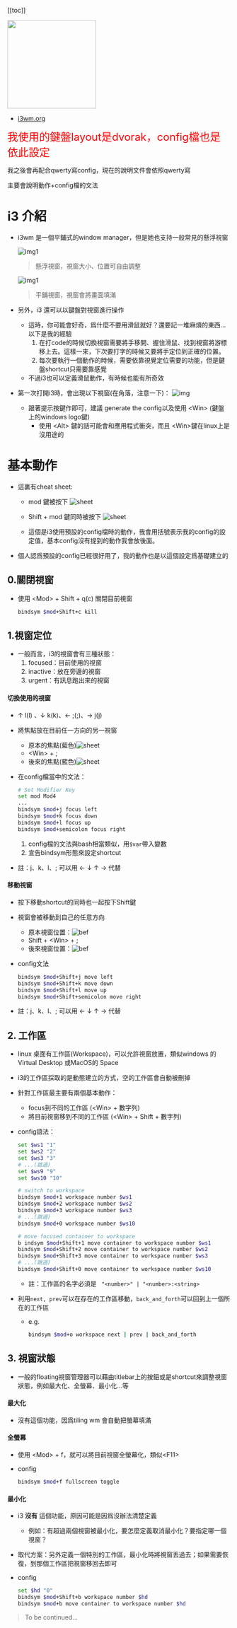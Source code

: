 [[toc]]

<img src="https://upload.wikimedia.org/wikipedia/commons/thumb/2/27/I3_window_manager_logo.svg/1200px-I3_window_manager_logo.svg.png" width="200" height="200" />

* [i3wm.org](https://i3wm.org/)

<span style="color: red;font-size: 24px;">我使用的鍵盤layout是dvorak，config檔也是依此設定</span>

我之後會再配合qwerty寫config，現在的說明文件會依照qwerty寫

主要會說明動作+config檔的文法

# i3 介紹

* i3wm 是一個平鋪式的window manager，但是她也支持一般常見的懸浮視窗

    ![img1](../imgsrc/i3/cmp_floating.png)
    > 懸浮視窗，視窗大小、位置可自由調整

    ![img1](../imgsrc/i3/cmp_tiling.png)
    > 平鋪視窗，視窗會將畫面填滿

* 另外，i3 還可以以鍵盤對視窗進行操作
    * 這時，你可能會好奇，爲什麼不要用滑鼠就好？還要記一堆麻煩的東西... 以下是我的經驗
        1. 在打code的時候切換視窗需要將手移開、握住滑鼠、找到視窗將游標移上去。這樣一來，下次要打字的時候又要將手定位到正確的位置。
        2. 每次要執行一個動作的時候，需要依靠視覺定位需要的功能，但是鍵盤shortcut只需要靠感覺
    * 不過i3也可以定義滑鼠動作，有時候也能有所奇效

* 第一次打開i3時，會出現以下視窗(在角落，注意一下)：
    ![img](https://tiagorocha.xyz/img/i3wm/i3wm-first-conf.png)

    * 跟著提示按鍵作即可，建議 generate the config以及使用 \<Win\> (鍵盤上的windows logo鍵)
        * 使用 \<Alt\> 鍵的話可能會和應用程式衝突，而且 \<Win\>鍵在linux上是沒用途的

# 基本動作

* 這裏有cheat sheet:
    * mod 鍵被按下
    ![sheet](https://i3wm.org/docs/keyboard-layer1.png)
    * Shift + mod 鍵同時被按下
    ![sheet](https://i3wm.org/docs/keyboard-layer2.png)


    * 這個是i3使用預設的config檔時的動作，我會用括號表示我的config的設定值，基本config沒有提到的動作我會放後面。

* 個人認爲預設的config已經很好用了，我的動作也是以這個設定爲基礎建立的

## 0.關閉視窗

* 使用 \<Mod\> + Shift + q(c) 關閉目前視窗
    ```bash
    bindsym $mod+Shift+c kill
    ```

## 1.視窗定位

* 一般而言，i3的視窗會有三種狀態：
    1. focused：目前使用的視窗
    2. inactive：放在旁邊的視窗
    3. urgent：有訊息跑出來的視窗

#### 切換使用的視窗

* &uarr; l(l) 、&darr; k(k)、&larr; ;(;)、&rarr; j(j)

* 將焦點放在目前任一方向的另一視窗
    * 原本的焦點(藍色)![sheet](../imgsrc/i3/before_moved.png)
    * \<Win\> + ;
    * 後來的焦點(藍色)![sheet](../imgsrc/i3/after_moved.png)

* 在config檔當中的文法：

    ```bash
    # Set Modifier Key
    set mod Mod4
    ...
    bindsym $mod+j focus left
    bindsym $mod+k focus down
    bindsym $mod+l focus up
    bindsym $mod+semicolon focus right 
    ```
    1. config檔的文法與bash相當類似，用```$var```帶入變數
    2. 宣告bindsym形態來設定shortcut
* 註：j、k、l、; 可以用 &larr; &darr; &uarr; &rarr; 代替

#### 移動視窗

* 按下移動shortcut的同時也一起按下Shift鍵

* 視窗會被移動到自己的任意方向
    * 原本視窗位置：![bef](../imgsrc/i3/before_moving.png)
    * Shift + \<Win\> + ;
    * 後來視窗位置：![bef](../imgsrc/i3/after_moving.png)

* config文法
    ```bash
    bindsym $mod+Shift+j move left
    bindsym $mod+Shift+k move down
    bindsym $mod+Shift+l move up
    bindsym $mod+Shift+semicolon move right
    ```

* 註：j、k、l、; 可以用 &larr; &darr; &uarr; &rarr; 代替

## 2. 工作區

* linux 桌面有工作區(Workspace)，可以允許視窗放置，類似windows 的 Virtual Desktop 或MacOS的 Space

* i3的工作區採取的是動態建立的方式，空的工作區會自動被刪掉

* 針對工作區最主要有兩個基本動作：
    * focus到不同的工作區 (\<Win\> + 數字列)
    * 將目前視窗移到不同的工作區 (\<Win\> + Shift + 數字列)

* config語法：

    ```bash
    set $ws1 "1"
    set $ws2 "2"
    set $ws3 "3"
    # ...(跳過)
    set $ws9 "9"
    set $ws10 "10"

    # switch to workspace
    bindsym $mod+1 workspace number $ws1
    bindsym $mod+2 workspace number $ws2
    bindsym $mod+3 workspace number $ws3
    # ...(跳過)
    bindsym $mod+0 workspace number $ws10

    # move focused container to workspace
    b indsym $mod+Shift+1 move container to workspace number $ws1
    bindsym $mod+Shift+2 move container to workspace number $ws2
    bindsym $mod+Shift+3 move container to workspace number $ws3
    # ...(跳過)
    bindsym $mod+Shift+0 move container to workspace number $ws10
    ```
    * 註：工作區的名字必須是 ``` "<number>" | "<number>:<string>```
* 利用```next, prev```可以在存在的工作區移動，```back_and_forth```可以回到上一個所在的工作區
    * e.g.
        ```bash
        bindsym $mod+o workspace next | prev | back_and_forth
        ```

## 3. 視窗狀態

* 一般的floating視窗管理器可以藉由titlebar上的按鈕或是shortcut來調整視窗狀態，例如最大化、全螢幕、最小化...等

#### 最大化

* 沒有這個功能，因爲tiling wm 會自動把螢幕填滿

#### 全螢幕

* 使用 \<Mod\> + f，就可以將目前視窗全螢幕化，類似\<F11\>

* config
    ```bash
    bindsym $mod+f fullscreen toggle
    ```

#### 最小化

* i3 **沒有** 這個功能，原因可能是因爲沒辦法清楚定義
    * 例如：有超過兩個視窗被最小化，要怎麼定義取消最小化？要指定哪一個視窗？

* 取代方案：另外定義一個特別的工作區，最小化時將視窗丟過去；如果需要恢復，到那個工作區把視窗移回去即可

* config
    ```bash
    set $hd "0"
    bindsym $mod+Shift+b workspace number $hd
    bindsym $mod+b move container to workspace number $hd
    ```

> To be continued...
